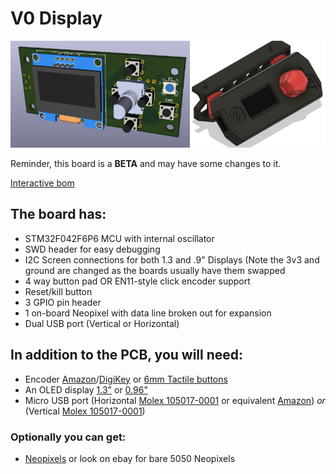 # V0 Display #
![V-Naught_Display](Images/Overview.png)

Reminder, this board is a **BETA** and may have some changes to it.

[Interactive bom](http://htmlpreview.github.io/?https://github.com/VoronDesign/Voron-Hardware/blob/master/V0_Display/KiCad/V0_Display-ibom.html)
## The board has: ##
 - STM32F042F6P6 MCU with internal oscillator
 - SWD header for easy debugging
 - I2C Screen connections for both 1.3 and .9" Displays (Note the 3v3 and ground are changed as the boards usually have them swapped
 - 4 way button pad OR EN11-style click encoder support
 - Reset/kill button
 - 3 GPIO pin header
 - 1 on-board Neopixel with data line broken out for expansion
 - Dual USB port (Vertical or Horizontal)


## In addition to the PCB, you will need: ##
 - Encoder [Amazon](https://www.amazon.com/DIYhz-Rotary-Encoder-Digital-Potentiometer/dp/B07D3D64X7)/[DigiKey](https://www.digikey.com/product-detail/en/tt-electronics-bi/EN11-HSB1AF15/987-1186-ND/2408764) or [6mm Tactile buttons](https://www.amazon.com/BOJACK-Pushbutton-Switches-Momentary-Assortment/dp/B07ZBHXBZ4)
 - An OLED display [1.3"](https://www.amazon.com/HiLetgo-Serial-SSH1106-Display-Arduino/dp/B01MRR4LVE/) or [0.96"](https://www.amazon.com/gp/product/B01MQPQF24/)
 - Micro USB port (Horizontal [Molex 105017-0001](https://www.digikey.com/product-detail/en/molex/1050170001/WM1399CT-ND/2350885) or equivalent [Amazon](https://www.amazon.com/gp/product/B01IQ8VN94)) *or* (Vertical [Molex 105017-0001](https://www.digikey.com/product-detail/en/molex/1051330001/WM9734CT-ND/4037910))

### Optionally you can get: ###
- [Neopixels](https://www.digikey.com/products/en?mpart=1655&v=1528) or look on ebay for bare 5050 Neopixels
